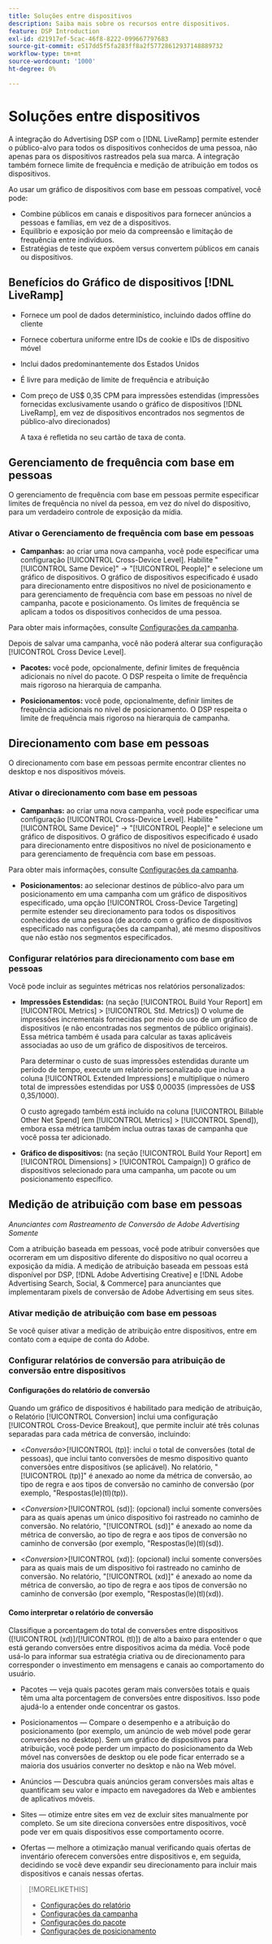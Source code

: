 ```yaml
---
title: Soluções entre dispositivos
description: Saiba mais sobre os recursos entre dispositivos.
feature: DSP Introduction
exl-id: d21917ef-5cac-46f8-8222-099667797683
source-git-commit: e517dd5f5fa283ff8a2f57728612937148889732
workflow-type: tm+mt
source-wordcount: '1000'
ht-degree: 0%

---
```


# Soluções entre dispositivos

A integração do Advertising DSP com o [!DNL LiveRamp] permite estender o público-alvo para todos os dispositivos conhecidos de uma pessoa, não apenas para os dispositivos rastreados pela sua marca. A integração também fornece limite de frequência e medição de atribuição em todos os dispositivos.

Ao usar um gráfico de dispositivos com base em pessoas compatível, você pode:

* Combine públicos em canais e dispositivos para fornecer anúncios a pessoas e famílias, em vez de a dispositivos.
* Equilíbrio e exposição por meio da compreensão e limitação de frequência entre indivíduos.
* Estratégias de teste que expõem versus convertem públicos em canais ou dispositivos.

## Benefícios do Gráfico de dispositivos [!DNL LiveRamp]

* Fornece um pool de dados determinístico, incluindo dados offline do cliente

* Fornece cobertura uniforme entre IDs de cookie e IDs de dispositivo móvel

* Inclui dados predominantemente dos Estados Unidos

* É livre para medição de limite de frequência e atribuição

* Com preço de US$ 0,35 CPM para impressões estendidas (impressões fornecidas exclusivamente usando o gráfico de dispositivos [!DNL LiveRamp], em vez de dispositivos encontrados nos segmentos de público-alvo direcionados)

  A taxa é refletida no seu cartão de taxa de conta.

## Gerenciamento de frequência com base em pessoas

O gerenciamento de frequência com base em pessoas permite especificar limites de frequência no nível da pessoa, em vez do nível do dispositivo, para um verdadeiro controle de exposição da mídia.

### Ativar o Gerenciamento de frequência com base em pessoas

* **Campanhas:** ao criar uma nova campanha, você pode especificar uma configuração [!UICONTROL Cross-Device Level]. Habilite &quot;[!UICONTROL Same Device]&quot; -> &quot;[!UICONTROL People]&quot; e selecione um gráfico de dispositivos. O gráfico de dispositivos especificado é usado para direcionamento entre dispositivos no nível de posicionamento e para gerenciamento de frequência com base em pessoas no nível de campanha, pacote e posicionamento. Os limites de frequência se aplicam a todos os dispositivos conhecidos de uma pessoa.

Para obter mais informações, consulte [Configurações da campanha](/help/dsp/campaign-management/campaigns/campaign-settings.md).

Depois de salvar uma campanha, você não poderá alterar sua configuração [!UICONTROL Cross Device Level].

* **Pacotes:** você pode, opcionalmente, definir limites de frequência adicionais no nível do pacote. O DSP respeita o limite de frequência mais rigoroso na hierarquia de campanha.

* **Posicionamentos:** você pode, opcionalmente, definir limites de frequência adicionais no nível de posicionamento. O DSP respeita o limite de frequência mais rigoroso na hierarquia de campanha.

## Direcionamento com base em pessoas

O direcionamento com base em pessoas permite encontrar clientes no desktop e nos dispositivos móveis.

### Ativar o direcionamento com base em pessoas

* **Campanhas:** ao criar uma nova campanha, você pode especificar uma configuração [!UICONTROL Cross-Device Level]. Habilite &quot;[!UICONTROL Same Device]&quot; -> &quot;[!UICONTROL People]&quot; e selecione um gráfico de dispositivos. O gráfico de dispositivos especificado é usado para direcionamento entre dispositivos no nível de posicionamento e para gerenciamento de frequência com base em pessoas.

Para obter mais informações, consulte [Configurações da campanha](/help/dsp/campaign-management/campaigns/campaign-settings.md).

* **Posicionamentos:** ao selecionar destinos de público-alvo para um posicionamento em uma campanha com um gráfico de dispositivos especificado, uma opção [!UICONTROL Cross-Device Targeting] permite estender seu direcionamento para todos os dispositivos conhecidos de uma pessoa (de acordo com o gráfico de dispositivos especificado nas configurações da campanha), até mesmo dispositivos que não estão nos segmentos especificados.

### Configurar relatórios para direcionamento com base em pessoas

Você pode incluir as seguintes métricas nos relatórios personalizados:

* **Impressões Estendidas:** (na seção [!UICONTROL Build Your Report] em [!UICONTROL Metrics] > [!UICONTROL Std. Metrics]) O volume de impressões incrementais fornecidas por meio do uso de um gráfico de dispositivos (e não encontradas nos segmentos de público originais). Essa métrica também é usada para calcular as taxas aplicáveis associadas ao uso de um gráfico de dispositivos de terceiros.

  Para determinar o custo de suas impressões estendidas durante um período de tempo, execute um relatório personalizado que inclua a coluna [!UICONTROL Extended Impressions] e multiplique o número total de impressões estendidas por US$ 0,00035 (impressões de US$ 0,35/1000).

  O custo agregado também está incluído na coluna [!UICONTROL Billable Other Net Spend] (em [!UICONTROL Metrics] > [!UICONTROL Spend]), embora essa métrica também inclua outras taxas de campanha que você possa ter adicionado.

* **Gráfico de dispositivos:** (na seção [!UICONTROL Build Your Report] em [!UICONTROL Dimensions] > [!UICONTROL Campaign]) O gráfico de dispositivos selecionado para uma campanha, um pacote ou um posicionamento específico.

## Medição de atribuição com base em pessoas

*Anunciantes com Rastreamento de Conversão de Adobe Advertising Somente*

Com a atribuição baseada em pessoas, você pode atribuir conversões que ocorreram em um dispositivo diferente do dispositivo no qual ocorreu a exposição da mídia. A medição de atribuição baseada em pessoas está disponível por DSP, [!DNL Adobe Advertising Creative] e [!DNL Adobe Advertising Search, Social, & Commerce] para anunciantes que implementaram pixels de conversão de Adobe Advertising em seus sites.

### Ativar medição de atribuição com base em pessoas

Se você quiser ativar a medição de atribuição entre dispositivos, entre em contato com a equipe de conta do Adobe.

### Configurar relatórios de conversão para atribuição de conversão entre dispositivos

#### Configurações do relatório de conversão

Quando um gráfico de dispositivos é habilitado para medição de atribuição, o Relatório [!UICONTROL Conversion] inclui uma configuração [!UICONTROL Cross-Device Breakout], que permite incluir até três colunas separadas para cada métrica de conversão, incluindo:

* &lt;*Conversão*>[!UICONTROL (tp)]: inclui o total de conversões (total de pessoas), que inclui tanto conversões de mesmo dispositivo quanto conversões entre dispositivos (se aplicável). No relatório, &quot;[!UICONTROL (tp)]&quot; é anexado ao nome da métrica de conversão, ao tipo de regra e aos tipos de conversão no caminho de conversão (por exemplo, &quot;Respostas(le)(tl)(tp)).

* &lt;*Conversion*>[!UICONTROL (sd)]: (opcional) inclui somente conversões para as quais apenas um único dispositivo foi rastreado no caminho de conversão. No relatório, &quot;[!UICONTROL (sd)]&quot; é anexado ao nome da métrica de conversão, ao tipo de regra e aos tipos de conversão no caminho de conversão (por exemplo, &quot;Respostas(le)(tl)(sd)).

* &lt;*Conversion*>[!UICONTROL (xd)]: (opcional) inclui somente conversões para as quais mais de um dispositivo foi rastreado no caminho de conversão. No relatório, &quot;[!UICONTROL (xd)]&quot; é anexado ao nome da métrica de conversão, ao tipo de regra e aos tipos de conversão no caminho de conversão (por exemplo, &quot;Respostas(le)(tl)(xd)).

#### Como interpretar o relatório de conversão

Classifique a porcentagem do total de conversões entre dispositivos ([!UICONTROL (xd)]/[!UICONTROL (tl)]) de alto a baixo para entender o que está gerando conversões entre dispositivos acima da média. Você pode usá-lo para informar sua estratégia criativa ou de direcionamento para corresponder o investimento em mensagens e canais ao comportamento do usuário.

* Pacotes — veja quais pacotes geram mais conversões totais e quais têm uma alta porcentagem de conversões entre dispositivos. Isso pode ajudá-lo a entender onde concentrar os gastos.

* Posicionamentos — Compare o desempenho e a atribuição do posicionamento (por exemplo, um anúncio de web móvel pode gerar conversões no desktop). Sem um gráfico de dispositivos para atribuição, você pode perder um impacto do posicionamento da Web móvel nas conversões de desktop ou ele pode ficar enterrado se a maioria dos usuários converter no desktop e não na Web móvel.

* Anúncios — Descubra quais anúncios geram conversões mais altas e quantificam seu valor e impacto em navegadores da Web e ambientes de aplicativos móveis.

* Sites — otimize entre sites em vez de excluir sites manualmente por completo. Se um site direciona conversões entre dispositivos, você pode ver em quais dispositivos esse comportamento ocorre.

* Ofertas — melhore a otimização manual verificando quais ofertas de inventário oferecem conversões entre dispositivos e, em seguida, decidindo se você deve expandir seu direcionamento para incluir mais dispositivos e canais nessas ofertas.

>[!MORELIKETHIS]
>
>* [Configurações do relatório](/help/dsp/reports/report-settings.md)
>* [Configurações da campanha](/help/dsp/campaign-management/campaigns/campaign-settings.md)
>* [Configurações do pacote](/help/dsp/campaign-management/packages/package-settings.md)
>* [Configurações de posicionamento](/help/dsp/campaign-management/placements/placement-settings.md)
